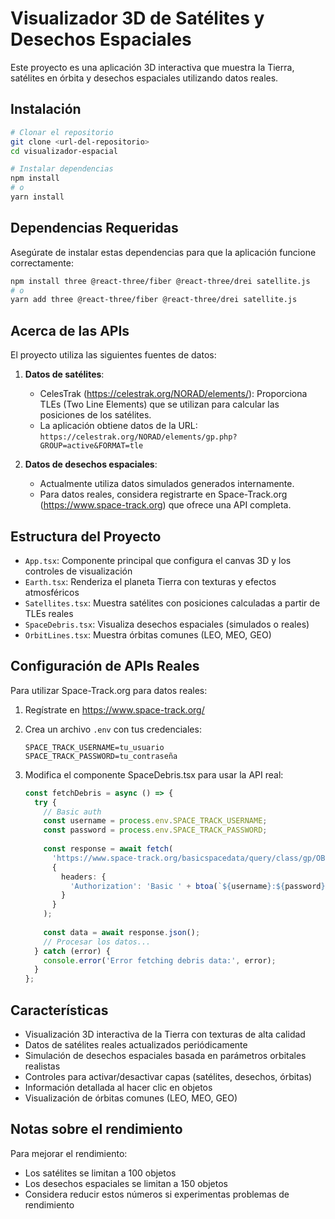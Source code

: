 # Visualizador 3D de Satélites y Desechos Espaciales

Este proyecto es una aplicación 3D interactiva que muestra la Tierra, satélites en órbita y desechos espaciales utilizando datos reales.

## Instalación

```bash
# Clonar el repositorio
git clone <url-del-repositorio>
cd visualizador-espacial

# Instalar dependencias
npm install
# o
yarn install
```

## Dependencias Requeridas

Asegúrate de instalar estas dependencias para que la aplicación funcione correctamente:

```bash
npm install three @react-three/fiber @react-three/drei satellite.js
# o
yarn add three @react-three/fiber @react-three/drei satellite.js
```

## Acerca de las APIs

El proyecto utiliza las siguientes fuentes de datos:

1. **Datos de satélites**:
   - CelesTrak (https://celestrak.org/NORAD/elements/): Proporciona TLEs (Two Line Elements) que se utilizan para calcular las posiciones de los satélites.
   - La aplicación obtiene datos de la URL: `https://celestrak.org/NORAD/elements/gp.php?GROUP=active&FORMAT=tle`

2. **Datos de desechos espaciales**:
   - Actualmente utiliza datos simulados generados internamente.
   - Para datos reales, considera registrarte en Space-Track.org (https://www.space-track.org) que ofrece una API completa.

## Estructura del Proyecto

- `App.tsx`: Componente principal que configura el canvas 3D y los controles de visualización
- `Earth.tsx`: Renderiza el planeta Tierra con texturas y efectos atmosféricos
- `Satellites.tsx`: Muestra satélites con posiciones calculadas a partir de TLEs reales
- `SpaceDebris.tsx`: Visualiza desechos espaciales (simulados o reales)
- `OrbitLines.tsx`: Muestra órbitas comunes (LEO, MEO, GEO)

## Configuración de APIs Reales

Para utilizar Space-Track.org para datos reales:

1. Regístrate en https://www.space-track.org/
2. Crea un archivo `.env` con tus credenciales:
   ```
   SPACE_TRACK_USERNAME=tu_usuario
   SPACE_TRACK_PASSWORD=tu_contraseña
   ```

3. Modifica el componente SpaceDebris.tsx para usar la API real:
   ```typescript
   const fetchDebris = async () => {
     try {
       // Basic auth
       const username = process.env.SPACE_TRACK_USERNAME;
       const password = process.env.SPACE_TRACK_PASSWORD;
       
       const response = await fetch(
         'https://www.space-track.org/basicspacedata/query/class/gp/OBJECT_TYPE/DEBRIS/orderby/NORAD_CAT_ID/format/json', 
         {
           headers: {
             'Authorization': 'Basic ' + btoa(`${username}:${password}`)
           }
         }
       );
       
       const data = await response.json();
       // Procesar los datos...
     } catch (error) {
       console.error('Error fetching debris data:', error);
     }
   };
   ```

## Características

- Visualización 3D interactiva de la Tierra con texturas de alta calidad
- Datos de satélites reales actualizados periódicamente
- Simulación de desechos espaciales basada en parámetros orbitales realistas
- Controles para activar/desactivar capas (satélites, desechos, órbitas)
- Información detallada al hacer clic en objetos
- Visualización de órbitas comunes (LEO, MEO, GEO)

## Notas sobre el rendimiento

Para mejorar el rendimiento:
- Los satélites se limitan a 100 objetos
- Los desechos espaciales se limitan a 150 objetos
- Considera reducir estos números si experimentas problemas de rendimiento
